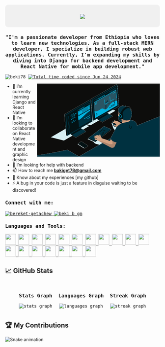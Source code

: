 <h1
  align="center"
  style="background-color: #f0f0f0; padding: 20px; border-radius: 10px; font-family: monospace;"
>
  <img
    src="https://readme-typing-svg.herokuapp.com/?font=Righteous&size=35&center=true&vCenter=true&width=500&height=70&duration=4000&lines=Hi+There!+👋;+I'm+Bereket+Getachew!;"
  />
</h1>

<h3 align="center" style="font-family: monospace;">
  "I'm a passionate developer from Ethiopia who loves to learn new technologies. As a full-stack MERN developer, I specialize in building robust web applications. Currently, I'm expanding my skills by diving into Django for backend development and React Native for mobile app development."
</h3>

<p align="left" style="font-family: monospace;">
  <img
    src="https://komarev.com/ghpvc/?username=beki78&label=Profile%20views&color=0e75b6&style=flat"
    alt="beki78"
  />
  <a href="https://wakatime.com/@73b5c582-d566-4060-9eff-4bc19732a7da">
    <img
      src="https://wakatime.com/badge/user/73b5c582-d566-4060-9eff-4bc19732a7da.svg"
      alt="Total time coded since Jun 24 2024"
    />
  </a>
</p>

<img
  align="right"
  alt="Coding"
  width="400"
  src="https://raw.githubusercontent.com/Potential17/Potential17/master/user%20(2).gif"
/>

- 🌱 I’m currently learning Django and React Native
- 👯 I’m looking to collaborate on React Native development and graphic design
- 🤝 I’m looking for help with backend
- 📫 How to reach me **bakiget78@gmail.com**
- 📄 Know about my experiences [my github]
- ⚡ A bug in your code is just a feature in disguise waiting to be discovered!

<h3 align="left" style="font-family: monospace;">Connect with me:</h3>

<p align="left" style="font-family: monospace;">
  <a href="https://www.linkedin.com/in/bereketgetachew/" target="blank">
    <img
      align="center"
      src="https://skillicons.dev/icons?i=linkedin"
      alt="bereket-getachew"
      height="30"
      width="40"
    />
  </a>
  <a href="https://instagram.com/beki_b_gm" target="blank">
    <img
      align="center"
      src="https://skillicons.dev/icons?i=instagram"
      alt="beki_b_gm"
      height="30"
      width="40"
    />
  </a>
</p>

<h3 align="left" style="font-family: monospace;">Languages and Tools:</h3>
<p align="left" style="font-family: monospace;">
  <a href="https://skillicons.dev">
    <img src="https://skillicons.dev/icons?i=html" height="35" width="35" />
  </a>
  <a href="https://skillicons.dev">
    <img src="https://skillicons.dev/icons?i=css" height="35" width="35" />
  </a>
  <a href="https://skillicons.dev">
    <img src="https://skillicons.dev/icons?i=js" height="35" width="35" />
  </a>
  <a href="https://skillicons.dev">
    <img
      src="https://skillicons.dev/icons?i=typescript"
      height="35"
      width="35"
    />
  </a>
  <a href="https://skillicons.dev">
    <img
      src="https://skillicons.dev/icons?i=react"
      height="35"
      width="35"
    />
  </a>
  <a href="https://skillicons.dev">
    <img
      src="https://skillicons.dev/icons?i=tailwind"
      height="35"
      width="35"
    />
  </a>
  <a href="https://skillicons.dev">
    <img
      src="https://skillicons.dev/icons?i=appwrite"
      height="35"
      width="35"
    />
  </a>
  <a href="https://skillicons.dev">
    <img
      src="https://skillicons.dev/icons?i=firebase"
      height="35"
      width="35"
    />
  </a>
  <a href="https://skillicons.dev">
    <img
      src="https://skillicons.dev/icons?i=python"
      height="35"
      width="35"
    />
  </a>
  <a href="https://skillicons.dev">
    <img
      src="https://skillicons.dev/icons?i=django"
      height="35"
      width="35"
    />
  </a>
  <a href="https://skillicons.dev">
    <img
      src="https://skillicons.dev/icons?i=mongodb"
      height="35"
      width="35"
    />
  </a>
  <a href="https://skillicons.dev">
    <img
      src="https://skillicons.dev/icons?i=mysql"
      height="35"
      width="35"
    />
  </a>
  <a href="https://skillicons.dev">
    <img
      src="https://skillicons.dev/icons?i=nodejs"
      height="35"
      width="35"
    />
  </a>
  <a href="https://skillicons.dev">
    <img
      src="https://skillicons.dev/icons?i=express"
      height="35"
      width="35"
    />
  </a>
  <a href="https://skillicons.dev">
    <img src="https://skillicons.dev/icons?i=cs" height="35" width="35" />
  </a>
  <a href="https://skillicons.dev">
    <img
      src="https://skillicons.dev/icons?i=figma"
      height="35"
      width="35"
    />
  </a>
  <a href="https://skillicons.dev">
    <img
      src="https://skillicons.dev/icons?i=vscode"
      height="35"
      width="35"
    />
  </a>
  <a href="https://skillicons.dev">
    <img
      src="https://skillicons.dev/icons?i=androidstudio"
      height="35"
      width="35"
    />
  </a>
</p>

## 📈 GitHub Stats

<div style="display: flex; justify-content: center; flex-wrap: wrap;">
  <div style="margin: 10px; text-align: center; font-family: monospace;">
    <h3>Stats Graph</h3>
    <img
      src="https://github-readme-stats.vercel.app/api?username=Beki78&hide_title=false&hide_rank=false&show_icons=true&include_all_commits=true&count_private=true&disable_animations=false&theme=highcontrast&locale=en&hide_border=false"
      height="180"
      alt="stats graph"
    />
  </div>

  <div style="margin: 10px; text-align: center; font-family: monospace;">
    <h3>Languages Graph</h3>
    <img
      src="https://github-readme-stats.vercel.app/api/top-langs?username=Beki78&locale=en&hide_title=false&layout=compact&card_width=320&langs_count=6&theme=highcontrast&hide_border=false"
      height="180"
      alt="languages graph"
    />
  </div>

  <div style="margin: 10px; text-align: center; font-family: monospace;">
    <h3>Streak Graph</h3>
    <img
      src="https://streak-stats.demolab.com?user=Beki78&locale=en&mode=daily&theme=highcontrast&hide_border=false&border_radius=5&order=3"
      height="180"
      alt="streak graph"
    />
  </div>
</div>

## 🏆 My Contributions 

<img src="https://raw.githubusercontent.com/Beki78/Beki78/output/snake.svg" alt="Snake animation" />
